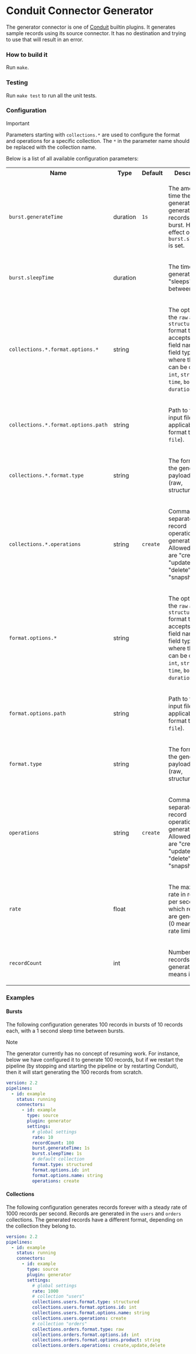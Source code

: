 # Conduit Connector Generator

The generator connector is one of [Conduit](https://github.com/ConduitIO/conduit)
builtin plugins. It generates sample records using its source connector. It has
no destination and trying to use that will result in an error.

### How to build it

Run `make`.

### Testing

Run `make test` to run all the unit tests.

### Configuration

> [!IMPORTANT]
> Parameters starting with `collections.*` are used to configure the format and
> operations for a specific collection. The `*` in the parameter name should be
> replaced with the collection name.

Below is a list of all available configuration parameters:

<!-- readmegen:source.parameters.table -->
<table class="no-margin-table">
  <tr>
    <th>Name</th>
    <th>Type</th>
    <th>Default</th>
    <th>Description</th>
  </tr>
  <tr>
<td>

`burst.generateTime`

</td>
<td>

duration

</td>
<td>

`1s`

</td>
<td>

The amount of time the generator is generating records in a burst. Has an effect only if `burst.sleepTime` is set.

</td>
  </tr>
  <tr>
<td>

`burst.sleepTime`

</td>
<td>

duration

</td>
<td>



</td>
<td>

The time the generator "sleeps" between bursts.

</td>
  </tr>
  <tr>
<td>

`collections.*.format.options.*`

</td>
<td>

string

</td>
<td>



</td>
<td>

The options for the `raw` and `structured` format types. It accepts pairs of field names and field types, where the type can be one of: `int`, `string`, `time`, `bool`, `duration`.

</td>
  </tr>
  <tr>
<td>

`collections.*.format.options.path`

</td>
<td>

string

</td>
<td>



</td>
<td>

Path to the input file (only applicable if the format type is `file`).

</td>
  </tr>
  <tr>
<td>

`collections.*.format.type`

</td>
<td>

string

</td>
<td>



</td>
<td>

The format of the generated payload data (raw, structured, file).

</td>
  </tr>
  <tr>
<td>

`collections.*.operations`

</td>
<td>

string

</td>
<td>

`create`

</td>
<td>

Comma separated list of record operations to generate. Allowed values are "create", "update", "delete", "snapshot".

</td>
  </tr>
  <tr>
<td>

`format.options.*`

</td>
<td>

string

</td>
<td>



</td>
<td>

The options for the `raw` and `structured` format types. It accepts pairs of field names and field types, where the type can be one of: `int`, `string`, `time`, `bool`, `duration`.

</td>
  </tr>
  <tr>
<td>

`format.options.path`

</td>
<td>

string

</td>
<td>



</td>
<td>

Path to the input file (only applicable if the format type is `file`).

</td>
  </tr>
  <tr>
<td>

`format.type`

</td>
<td>

string

</td>
<td>



</td>
<td>

The format of the generated payload data (raw, structured, file).

</td>
  </tr>
  <tr>
<td>

`operations`

</td>
<td>

string

</td>
<td>

`create`

</td>
<td>

Comma separated list of record operations to generate. Allowed values are "create", "update", "delete", "snapshot".

</td>
  </tr>
  <tr>
<td>

`rate`

</td>
<td>

float

</td>
<td>



</td>
<td>

The maximum rate in records per second, at which records are generated (0 means no rate limit).

</td>
  </tr>
  <tr>
<td>

`recordCount`

</td>
<td>

int

</td>
<td>



</td>
<td>

Number of records to be generated (0 means infinite).

</td>
  </tr>
</table>
<!-- /readmegen:source.parameters.table -->

### Examples

#### Bursts

The following configuration generates 100 records in bursts of 10 records each,
with a 1 second sleep time between bursts.

> [!NOTE]
> The generator currently has no concept of resuming work. For instance, below
> we have configured it to generate 100 records, but if we restart the pipeline
> (by stopping and starting the pipeline or by restarting Conduit), then it will
> start generating the 100 records from scratch.

```yaml
version: 2.2
pipelines:
  - id: example
    status: running
    connectors:
      - id: example
        type: source
        plugin: generator
        settings:
          # global settings
          rate: 10
          recordCount: 100
          burst.generateTime: 1s
          burst.sleepTime: 1s
          # default collection
          format.type: structured
          format.options.id: int
          format.options.name: string
          operations: create
```

#### Collections

The following configuration generates records forever with a steady rate of 1000
records per second. Records are generated in the `users` and `orders` collections.
The generated records have a different format, depending on the collection they
belong to.

```yaml
version: 2.2
pipelines:
  - id: example
    status: running
    connectors:
      - id: example
        type: source
        plugin: generator
        settings:
          # global settings
          rate: 1000
          # collection "users"
          collections.users.format.type: structured
          collections.users.format.options.id: int
          collections.users.format.options.name: string
          collections.users.operations: create
          # collection "orders"
          collections.orders.format.type: raw
          collections.orders.format.options.id: int
          collections.orders.format.options.product: string
          collections.orders.operations: create,update,delete
```
